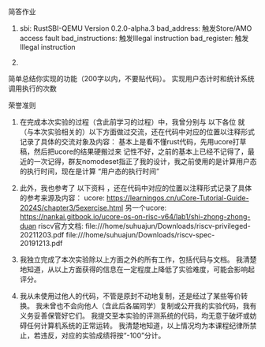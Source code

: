 简答作业
1. sbi: RustSBI-QEMU Version 0.2.0-alpha.3
bad_address: 触发Store/AMO access fault
bad_instructions: 触发Illegal instruction
bad_register: 触发Illegal instruction

2. 


简单总结你实现的功能（200字以内，不要贴代码）。
实现用户态计时和统计系统调用执行的次数


荣誉准则

1. 在完成本次实验的过程（含此前学习的过程）中，我曾分别与 以下各位 就（与本次实验相关的）以下方面做过交流，还在代码中对应的位置以注释形式记录了具体的交流对象及内容：
基本上是看不懂rust代码，先用ucore打草稿，然后把ucore的结果硬搬过来
记性不好，之前的基本上已经不记得了，最近的一次记得，群友nomodeset指正了我的设计，我之前使用的是计算用户态的执行时间，现在是计算 “用户态的执行时间”

2. 此外，我也参考了 以下资料 ，还在代码中对应的位置以注释形式记录了具体的参考来源及内容：
ucore: https://learningos.cn/uCore-Tutorial-Guide-2024S/chapter3/5exercise.html
另一个ucore: https://nankai.gitbook.io/ucore-os-on-risc-v64/lab1/shi-zhong-zhong-duan
riscv官方文档: file:///home/suhuajun/Downloads/riscv-privileged-20211203.pdf
               file:///home/suhuajun/Downloads/riscv-spec-20191213.pdf

3. 我独立完成了本次实验除以上方面之外的所有工作，包括代码与文档。 我清楚地知道，从以上方面获得的信息在一定程度上降低了实验难度，可能会影响起评分。

4. 我从未使用过他人的代码，不管是原封不动地复制，还是经过了某些等价转换。 我未曾也不会向他人（含此后各届同学）复制或公开我的实验代码，我有义务妥善保管好它们。 我提交至本实验的评测系统的代码，均无意于破坏或妨碍任何计算机系统的正常运转。 我清楚地知道，以上情况均为本课程纪律所禁止，若违反，对应的实验成绩将按“-100”分计。
